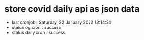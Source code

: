 # store covid daily api as json data

- last cronjob : Saturday, 22 January 2022 13:14:24
- status og cron : success
- status daily cron : success
      
      